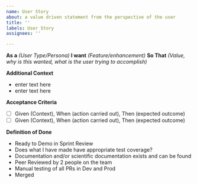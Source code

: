 ```yaml
---
name: User Story
about: a value driven statement from the perspective of the user
title: ''
labels: User Story
assignees: ''

---
```


**As a** *(User Type/Persona)* **I want** *(Feature/enhancement)* **So That** *(Value, why is this wanted, what is the user trying to accomplish)*

**Additional Context**
- enter text here
- enter text here

**Acceptance Criteria**
- [ ] Given (Context), When (action carried out), Then (expected outcome)
- [ ] Given (Context), When (action carried out), Then (expected outcome)

**Definition of Done**
- Ready to Demo in Sprint Review
- Does what I have made have appropriate test coverage?
-  Documentation and/or scientific documentation exists and can be found
- Peer Reviewed by 2 people on the team
- Manual testing of all PRs in Dev and Prod
- Merged
